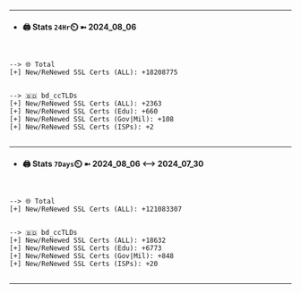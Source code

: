 

---
- #### 🖨️ **Stats** `24Hr`⏲️ ➼ 2024_08_06
```console


--> 🌐 Total
[+] New/ReNewed SSL Certs (ALL): +18208775


--> 🇧🇩 bd_ccTLDs
[+] New/ReNewed SSL Certs (ALL): +2363
[+] New/ReNewed SSL Certs (Edu): +660
[+] New/ReNewed SSL Certs (Gov|Mil): +108
[+] New/ReNewed SSL Certs (ISPs): +2


```

---
- #### 🖨️ **Stats** `7Days`⏲️ ➼ 2024_08_06 <--> 2024_07_30
```console


--> 🌐 Total
[+] New/ReNewed SSL Certs (ALL): +121083307


--> 🇧🇩 bd_ccTLDs
[+] New/ReNewed SSL Certs (ALL): +18632
[+] New/ReNewed SSL Certs (Edu): +6773
[+] New/ReNewed SSL Certs (Gov|Mil): +848
[+] New/ReNewed SSL Certs (ISPs): +20


```

---

